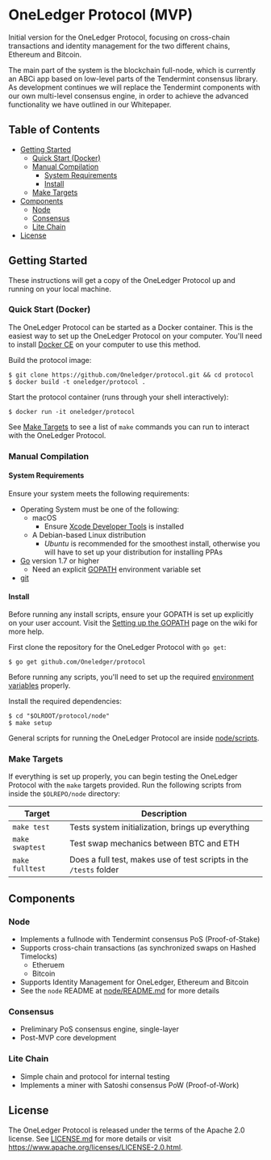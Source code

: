 # OneLedger Protocol (MVP)

Initial version for the OneLedger Protocol, focusing on cross-chain transactions and identity management for the two different chains, Ethereum and Bitcoin.

The main part of the system is the blockchain full-node, which is currently an ABCi app based on low-level parts of the Tendermint consensus library. As development continues we will replace the Tendermint components with our own multi-level consensus engine, in order to achieve the advanced functionality we have outlined in our Whitepaper.

## Table of Contents

* [Getting Started](#getting-started)
  * [Quick Start (Docker)](#quick-start-docker)
  * [Manual Compilation](#manual-compilation)
    * [System Requirements](#system-requirements)
    * [Install](#install)
  * [Make Targets](#make-targets)
* [Components](#components)
  * [Node](#node)
  * [Consensus](#consensus)
  * [Lite Chain](#lite-chain)
* [License](#license)

## Getting Started

These instructions will get a copy of the OneLedger Protocol up and running on your local machine.

### Quick Start (Docker)

The OneLedger Protocol can be started as a Docker container. This is the easiest way to set up the OneLedger Protocol on your computer. You'll need to install [Docker CE](https://docs.docker.com/install/) on your computer to use this method.

Build the protocol image:
```
$ git clone https://github.com/Oneledger/protocol.git && cd protocol
$ docker build -t oneledger/protocol .
```

Start the protocol container (runs through your shell interactively):
```
$ docker run -it oneledger/protocol
```

See [Make Targets](#make-targets) to see a list of `make` commands you can run to interact with the OneLedger Protocol.

### Manual Compilation

#### System Requirements

Ensure your system meets the following requirements:

* Operating System must be one of the following:
  * macOS
    * Ensure [Xcode Developer Tools](https://developer.apple.com/xcode/) is installed
  * A Debian-based Linux distribution
    * *Ubuntu* is recommended for the smoothest install, otherwise you will have to set up your distribution for installing PPAs
* [Go](https://golang.org/) version 1.7 or higher
  * Need an explicit [GOPATH](https://github.com/Oneledger/protocol/wiki/Environment-Variables#setting-up-the-gopath) environment variable set
* [git](https://git-scm.com/)

#### Install

Before running any install scripts, ensure your GOPATH is set up explicitly on your user account. Visit the [Setting up the GOPATH](https://github.com/Oneledger/protocol/wiki/Environment-Variables#setting-up-the-gopath) page on the wiki for more help.

First clone the repository for the OneLedger Protocol with `go get`:

```
$ go get github.com/Oneledger/protocol
```

Before running any scripts, you'll need to set up the required [environment variables](https://github.com/Oneledger/protocol/wiki/Environment-Variables) properly.

Install the required dependencies:

```
$ cd "$OLROOT/protocol/node"
$ make setup
```

General scripts for running the OneLedger Protocol are inside [node/scripts](node/scripts).

### Make Targets

If everything is set up properly, you can begin testing the OneLedger Protocol with the `make` targets provided. Run the following scripts from inside the `$OLREPO/node` directory:

| Target | Description |
| --- | --- |
| `make test` | Tests system initialization, brings up everything |
| `make swaptest` | Test swap mechanics between BTC and ETH |
| `make fulltest` | Does a full test, makes use of test scripts in the `/tests` folder |

## Components

### Node

* Implements a fullnode with Tendermint consensus PoS (Proof-of-Stake)
* Supports cross-chain transactions (as synchronized swaps on Hashed Timelocks)
  * Etheruem
  * Bitcoin
* Supports Identity Management for OneLedger, Ethereum and Bitcoin
* See the `node` README at [node/README.md](node/README.md) for more details

### Consensus

* Preliminary PoS consensus engine, single-layer
* Post-MVP core development

### Lite Chain

* Simple chain and protocol for internal testing
* Implements a miner with Satoshi consensus PoW (Proof-of-Work)

## License

The OneLedger Protocol is released under the terms of the Apache 2.0 license. See [LICENSE.md](LICENSE.md) for more details or visit https://www.apache.org/licenses/LICENSE-2.0.html.
